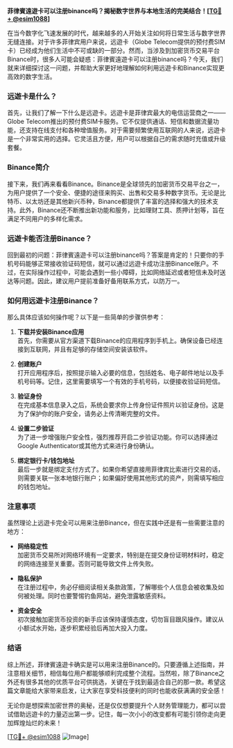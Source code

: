 **菲律賓遠遊卡可以注册binance吗？揭秘数字世界与本地生活的完美结合！[[TG💪+ @esim1088](https://t.me/s/esim1088)]**

在当今数字化飞速发展的时代，越来越多的人开始关注如何将日常生活与数字世界无缝连接。对于许多菲律宾用户来说，远遊卡（Globe Telecom提供的预付费SIM卡）已经成为他们生活中不可或缺的一部分。然而，当涉及到加密货币交易平台Binance时，很多人可能会疑惑：菲律賓遠遊卡可以注册binance吗？今天，我们就来详细探讨这一问题，并帮助大家更好地理解如何利用远遊卡和Binance实现更高效的数字生活。

### 远遊卡是什么？

首先，让我们了解一下什么是远遊卡。远遊卡是菲律宾最大的电信运营商之一——Globe Telecom推出的预付费SIM卡服务。它不仅提供通话、短信和数据流量功能，还支持在线支付和各种增值服务。对于需要频繁使用互联网的人来说，远遊卡是一个非常实用的选择。它灵活且方便，用户可以根据自己的需求随时充值或升级套餐。

### Binance简介

接下来，我们再来看看Binance。Binance是全球领先的加密货币交易平台之一，为用户提供了一个安全、便捷的途径来购买、出售和交易多种数字货币。无论是比特币、以太坊还是其他新兴币种，Binance都提供了丰富的选择和强大的技术支持。此外，Binance还不断推出新功能和服务，比如理财工具、质押计划等，旨在满足不同用户的多样化需求。

### 远遊卡能否注册Binance？

回到最初的问题：菲律賓遠遊卡可以注册binance吗？答案是肯定的！只要你的手机号码能够正常接收验证码短信，就可以通过远遊卡成功注册Binance账户。不过，在实际操作过程中，可能会遇到一些小障碍，比如网络延迟或者短信未及时送达等问题。因此，建议用户提前准备好备用联系方式，以防万一。

### 如何用远遊卡注册Binance？

那么具体应该如何操作呢？以下是一些简单的步骤供参考：

1. **下载并安装Binance应用**  
   首先，你需要从官方渠道下载Binance的应用程序到手机上。确保设备已经连接到互联网，并且有足够的存储空间安装该软件。

2. **创建账户**  
   打开应用程序后，按照提示输入必要的信息，包括姓名、电子邮件地址以及手机号码等。记住，这里需要填写一个有效的手机号码，以便接收验证码短信。

3. **验证身份**  
   在完成基本信息录入之后，系统会要求你上传身份证件照片以验证身份。这是为了保护你的账户安全，请务必上传清晰完整的文件。

4. **设置二步验证**  
   为了进一步增强账户安全性，强烈推荐开启二步验证功能。你可以选择通过Google Authenticator或其他方式来进行身份确认。

5. **绑定银行卡/钱包地址**  
   最后一步就是绑定支付方式了。如果你希望直接用菲律宾比索进行交易的话，则需要关联一张本地银行账户；如果偏好使用其他形式的资产，则需填写相应的钱包地址。

### 注意事项

虽然理论上远遊卡完全可以用来注册Binance，但在实践中还是有一些需要注意的地方：

- **网络稳定性**  
  加密货币交易所对网络环境有一定要求，特别是在提交身份证明材料时，稳定的网络连接至关重要。否则可能导致文件上传失败。

- **隐私保护**  
  在注册过程中，务必仔细阅读相关条款政策，了解哪些个人信息会被收集及如何被处理。同时也要警惕钓鱼网站，避免泄露敏感资料。

- **资金安全**  
  初次接触加密货币投资的新手应该保持谨慎态度，切勿盲目跟风操作。建议从小额试水开始，逐步积累经验后再加大投入力度。

### 结语

综上所述，菲律賓遠遊卡确实是可以用来注册Binance的。只要遵循上述指南，并注意相关细节，相信每位用户都能够顺利完成整个流程。当然啦，除了Binance之外还有很多其他的优质平台可供挑选，关键在于找到最适合自己的那一款。希望这篇文章能给大家带来启发，让大家在享受科技便利的同时也能收获满满的安全感！

无论你是想探索加密世界的奥秘，还是仅仅想要提升个人财务管理能力，都可以尝试借助远遊卡的力量迈出第一步。记住，每一次小小的改变都有可能引领你走向更加辉煌灿烂的未来！

[[TG💪+ @esim1088](https://t.me/s/esim1088) ![Image](https://i.postimg.cc/4NQfJmqS/Snipaste-2025-05-13-00-14-12.png)]